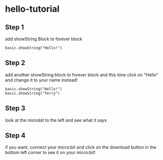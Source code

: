 # hello-tutorial

## Step 1

add showString Block to forever block

```blocks
basic.showString("Hello!")
```

## Step 2

add another showString block to forever block and this time click on "Hello" and change it to your name instead!

```blocks
basic.showString("Hello!")
basic.showString("Terry")
```
## Step 3

look at the microbit to the left and see what it says

## Step 4

if you want, connect your micro:bit and click on the download button in the bottom left corner to see it on your micro:bit!